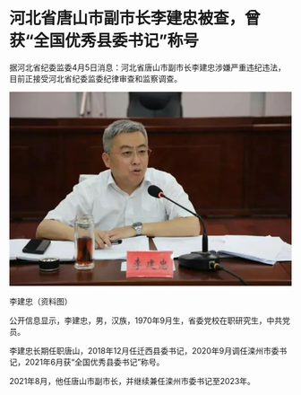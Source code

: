 # 河北省唐山市副市长李建忠被查，曾获“全国优秀县委书记”称号

据河北省纪委监委4月5日消息：河北省唐山市副市长李建忠涉嫌严重违纪违法，目前正接受河北省纪委监委纪律审查和监察调查。

![82f83bd1418fe859e4af9d5eff902184.jpg](https://raw.githubusercontent.com/qqhsx/qqnews_image/main/2024/04/05/河北省唐山市副市长李建忠被查，曾获“全国优秀县委书记”称号/82f83bd1418fe859e4af9d5eff902184.jpg)

李建忠（资料图）

公开信息显示，李建忠，男，汉族，1970年9月生，省委党校在职研究生，中共党员。

李建忠长期任职唐山，2018年12月任迁西县委书记，2020年9月调任滦州市委书记，2021年6月获“全国优秀县委书记”称号。

2021年8月，他任唐山市副市长，并继续兼任滦州市委书记至2023年。

